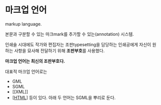 # 마크업 언어

markup language.

본문과 구분할 수 있는 마크mark를 추가할 수 있는(annotation) 시스템.

인쇄술 시대에도 작가와 편집자는 조판typesetting을 담당하는 인쇄공에게 자신이 원하는 사항을 묘사해 전달하기 위해 **조판부호**를 사용했다. 

**마크업 언어는 최신의 조판부호다.**


대표적 마크업 언어로는 
- GML
- SGML
- [[XML]]
- [[HTML]]
등이 있다. 아래 두 언어는 SGML을 뿌리로 둔다. 


[//begin]: # "Autogenerated link references for markdown compatibility"
[HTML]: HTML.md "HTML"
[//end]: # "Autogenerated link references"